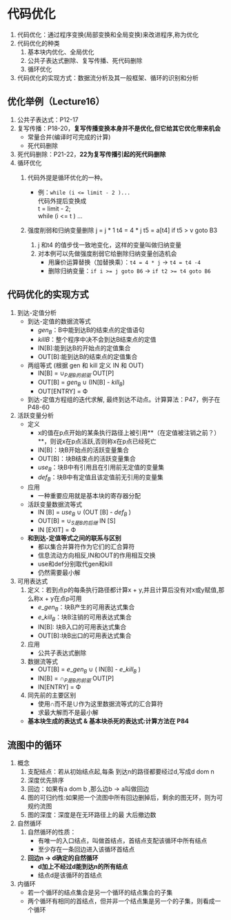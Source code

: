 # 代码优化
1. 代码优化：通过程序变换(局部变换和全局变换)来改进程序,称为优化
2. 代码优化的种类
    1. 基本块内优化、全局优化
    2. 公共子表达式删除、复写传播、死代码删除
    3. 循环优化
3. 代码优化的实现方式：数据流分析及其一般框架、循环的识别和分析

## 优化举例（Lecture16）
1. 公共子表达式：P12-17
2. 复写传播：P18-20，**复写传播变换本身并不是优化,但它给其它优化带来机会**
	+ 常量合并(编译时可完成的计算) 
	+ 死代码删除
3. 死代码删除：P21-22，**22为复写传播引起的死代码删除**
4. 循环优化
	1. 代码外提是循环优化的一种。
		+ 例：`while (i <= limit - 2 )...`   
		代码外提后变换成   
				t = limit - 2;   
           	 while (i <= t ) ...
    2. 强度削弱和归纳变量删除
    		j = j * 1
			t4 = 4 * j
			t5 = a[t4]
			if t5 > v goto B3

		1. j 和t4 的值步伐一致地变化，这样的变量叫做归纳变量
		2. 对本例可以先做强度削弱它给删除归纳变量创造机会
			+ 用廉价运算替换（加替换乘）：`t4 = 4 * j` -> `t4 = t4 -4`
			+ 删除归纳变量：`if i >= j goto B6` -> `if t2 >= t4 goto B6`

## 代码优化的实现方式
1. 到达-定值分析
	+ 到达-定值的数据流等式
		+ $gen_B$：B中能到达B的结束点的定值语句
		+ $killB$：整个程序中决不会到达B结束点的定值
		+ IN[B]:能到达B的开始点的定值集合
		+ OUT[B]:能到达B的结束点的定值集合
	+ 两组等式 (根据 gen 和 kill 定义 IN 和 OUT)
		+ IN[B] = $∪_{P是B的前驱}$ OUT[P]
		+ OUT[B] = $gen_B$ ∪ (IN[B] - $kill_B$)
		+ OUT[ENTRY] = Ф
	+ 到达-定值方程组的迭代求解, 最终到达不动点。计算算法：P47，例子在P48-60
2. 活跃变量分析
	+ 定义
		+ x的值在p点开始的某条执行路径上被引用**（在定值被注销之前？）**，则说x在p点活跃,否则称x在p点已经死亡
		+ IN[B]：块B开始点的活跃变量集合
		+ OUT[B]：块B结束点的活跃变量集合
		+ $use_B$：块B中有引用且在引用前无定值的变量集
		+ $def_B$：块B中有定值且该定值前无引用的变量集
	+ 应用
		+ 一种重要应用就是基本块的寄存器分配
    + 活跃变量数据流等式
		+ IN [B] = $use_B$ ∪ (OUT [B] - $def_B$ )
		+ OUT[B] = $∪_{S是B的后继}$ IN [S]
		+ IN [EXIT] = Ф
	+ **和到达-定值等式之间的联系与区别**
		+ 都以集合并算符作为它们的汇合算符
		+ 信息流动方向相反,IN和OUT的作用相互交换
		+ use和def分别取代gen和kill
		+ 仍然需要最小解
3. 可用表达式
	1. 定义：若到点p的每条执行路径都计算x + y,并且计算后没有对x或y赋值,那么称x + y在点p可用
		+ $e\_gen_B$：块B产生的可用表达式集合
		+ $e\_kill_B$：块B注销的可用表达式集合
		+ IN[B]: 块B入口的可用表达式集合
		+ OUT[B]:块B出口的可用表达式集合
	2. 应用
		+ 公共子表达式删除
	3. 数据流等式
		+ OUT[B] = $e\_gen_B$ ∪ ( IN[B] - $e\_kill_B$ )
		+ IN[B] = $∩_{P是B的前驱}$ OUT[P]
		+ IN[ENTRY] = Ф
	4. 同先前的主要区别
		+ 使用∩而不是∪作为这里数据流等式的汇合算符
		+ 求最大解而不是最小解
	+ **基本块生成的表达式 & 基本块杀死的表达式:计算方法在 P84**

## 流图中的循环
1. 概念
	1. 支配结点：若从初始结点起,每条
到达n的路径都要经过d,写成d dom n
	2. 深度优先排序
    3. 回边：如果有a dom b ,那么边b -> a叫做回边
	4. 图的可归约性:如果把一个流图中所有回边删掉后，剩余的图无环，则为可规约流图
	5. 图的深度：深度是在无环路径上的最
大后撤边数
2. 自然循环
	1. 自然循环的性质：
		+ 有唯一的入口结点，叫做首结点，首结点支配该循环中所有结点
		+ 至少存在一条回边进入该循环首结点
	2. **回边n -> d确定的自然循环**
		+ **d加上不经过d能到达n的所有结点**
		+ 结点d是该循环的首结点
3. 内循环
	+ 若一个循环的结点集合是另一个循环的结点集合的子集
	+ 两个循环有相同的首结点，但并非一个结点集是另一个的子集，则看成一个循环













